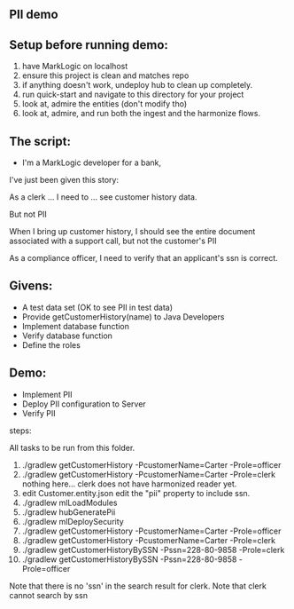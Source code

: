 PII demo
--------

## Setup before running demo:

1.  have MarkLogic on localhost
1.  ensure this project is clean and matches repo
1.  if anything doesn't work, undeploy hub to clean up completely.
1.  run quick-start and navigate to this directory for your project
1.  look at, admire the entities (don't modify tho)
1.  look at, admire, and run both the ingest and the harmonize flows.

## The script:

* I'm a MarkLogic developer for a bank, 

I've just been given this story:

As a clerk ... I need to ... see customer history data.

But not PII

When I bring up customer history, I should see the entire document associated with a support call, but not the customer's PII

As a compliance officer, I need to verify that an applicant's ssn is correct.


Givens:
-------

* A test data set (OK to see PII in test data)
* Provide getCustomerHistory(name) to Java Developers
* Implement database function
* Verify database function
* Define the roles


Demo:
-----

* Implement PII
* Deploy PII configuration to Server
* Verify PII


steps:

All tasks to be run from this folder.

1. ./gradlew getCustomerHistory -PcustomerName=Carter -Prole=officer
1. ./gradlew getCustomerHistory -PcustomerName=Carter -Prole=clerk
         nothing here... clerk does not have harmonized reader yet.
1. edit Customer.entity.json    edit the "pii" property to include ssn.
1. ./gradlew mlLoadModules
1. ./gradlew hubGeneratePii
1. ./gradlew mlDeploySecurity
1. ./gradlew getCustomerHistory -PcustomerName=Carter -Prole=officer
1. ./gradlew getCustomerHistory -PcustomerName=Carter -Prole=clerk
1. ./gradlew getCustomerHistoryBySSN -Pssn=228-80-9858 -Prole=clerk
1. ./gradlew getCustomerHistoryBySSN -Pssn=228-80-9858 -Prole=officer

Note that there is no 'ssn' in the search result for clerk.
Note that clerk cannot search by ssn
